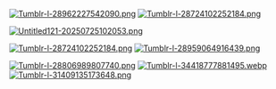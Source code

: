 [![Tumblr-l-28962227542090.png](https://i.postimg.cc/XNmck27F/Tumblr-l-28962227542090.png)](https://postimg.cc/Rq1HMLtV)
[![Tumblr-l-28724102252184.png](https://i.postimg.cc/KzVLQzFF/Tumblr-l-28724102252184.png)](https://postimg.cc/MM7vpzvr)

[![Untitled121-20250725102053.png](https://i.postimg.cc/90t7hhvw/Untitled121-20250725102053.png)](https://postimg.cc/m1kDY0ZT)

[![Tumblr-l-28724102252184.png](https://i.postimg.cc/KzVLQzFF/Tumblr-l-28724102252184.png)](https://postimg.cc/MM7vpzvr)
[![Tumblr-l-28959064916439.png](https://i.postimg.cc/ydNXvtZh/Tumblr-l-28959064916439.png)](https://postimg.cc/mc0HrdVh)



[![Tumblr-l-28806989807740.png](https://i.postimg.cc/fy6MppTS/Tumblr-l-28806989807740.png)](https://postimg.cc/JH5wBTXR)
[![Tumblr-l-34418777881495.webp](https://i.postimg.cc/JhmzRf3b/Tumblr-l-34418777881495.webp)](https://postimg.cc/nXRJkwPz)[![Tumblr-l-31409135173648.png](https://i.postimg.cc/k5nq0x9s/Tumblr-l-31409135173648.png)](https://postimg.cc/fVgGXSVS)